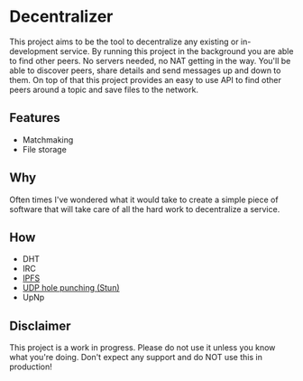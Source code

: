 # Decentralizer

This project aims to be the tool to decentralize any existing or in-development service. By running this project in the background you are able to find other peers. No servers needed, no NAT getting in the way. You'll be able to discover peers, share details and send messages up and down to them.
On top of that this project provides an easy to use API to find other peers around a topic and save files to the network.

## Features

- Matchmaking
- File storage

## Why

Often times I've wondered what it would take to create a simple piece of software that will take care of all the hard work to decentralize a service.

## How

- DHT
- IRC
- [IPFS](https://github.com/ipfs/go-ipfs)
- [UDP hole punching (Stun)](https://github.com/ccding/go-stun)
- UpNp

## Disclaimer

This project is a work in progress. Please do not use it unless you know what you're doing. Don't expect any support and do NOT use this in production!